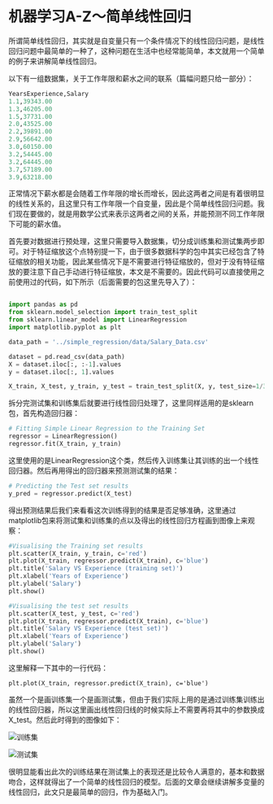 # 机器学习A-Z～简单线性回归

所谓简单线性回归，其实就是自变量只有一个条件情况下的线性回归问题，是线性回归问题中最简单的一种了，这种问题在生活中也经常能简单，本文就用一个简单的例子来讲解简单线性回归。

以下有一组数据集，关于工作年限和薪水之间的联系（篇幅问题只给一部分）：

```python
YearsExperience,Salary
1.1,39343.00
1.3,46205.00
1.5,37731.00
2.0,43525.00
2.2,39891.00
2.9,56642.00
3.0,60150.00
3.2,54445.00
3.2,64445.00
3.7,57189.00
3.9,63218.00
```

正常情况下薪水都是会随着工作年限的增长而增长，因此这两者之间是有着很明显的线性关系的，且这里只有工作年限一个自变量，因此是个简单线性回归问题。我们现在要做的，就是用数学公式来表示这两者之间的关系，并能预测不同工作年限下可能的薪水值。

首先要对数据进行预处理，这里只需要导入数据集，切分成训练集和测试集两步即可。对于特征缩放这个点特别提一下，由于很多数据科学的包中其实已经包含了特征缩放的相关功能，因此某些情况下是不需要进行特征缩放的，但对于没有特征缩放的要注意下自己手动进行特征缩放，本文是不需要的。因此代码可以直接使用之前使用过的代码，如下所示（后面需要的包这里先导入了）：

```python

import pandas as pd
from sklearn.model_selection import train_test_split
from sklearn.linear_model import LinearRegression
import matplotlib.pyplot as plt

data_path = '../simple_regression/data/Salary_Data.csv'

dataset = pd.read_csv(data_path)
X = dataset.iloc[:, :-1].values
y = dataset.iloc[:, 1].values

X_train, X_test, y_train, y_test = train_test_split(X, y, test_size=1/3, random_state=0)
```

拆分完测试集和训练集后就要进行线性回归处理了，这里同样适用的是sklearn包，首先构造回归器：

```python
# Fitting Simple Linear Regression to the Training Set
regressor = LinearRegression()
regressor.fit(X_train, y_train)
```

这里使用的是LinearRegression这个类，然后传入训练集让其训练的出一个线性回归器。然后再用得出的回归器来预测测试集的结果：

```python
# Predicting the Test set results
y_pred = regressor.predict(X_test)
```

得出预测结果后我们来看看这次训练得到的结果是否足够准确，这里通过matplotlib包来将测试集和训练集的点以及得出的线性回归方程画到图像上来观察：

```python
#Visualising the Training set results
plt.scatter(X_train, y_train, c='red')
plt.plot(X_train, regressor.predict(X_train), c='blue')
plt.title('Salary VS Experience (training set)')
plt.xlabel('Years of Experience')
plt.ylabel('Salary')
plt.show()

#Visualising the test set results
plt.scatter(X_test, y_test, c='red')
plt.plot(X_train, regressor.predict(X_train), c='blue')
plt.title('Salary VS Experience (test set)')
plt.xlabel('Years of Experience')
plt.ylabel('Salary')
plt.show()
```

这里解释一下其中的一行代码：

`plt.plot(X_train, regressor.predict(X_train), c='blue')`

虽然一个是画训练集一个是画测试集，但由于我们实际上用的是通过训练集训练出的线性回归器，所以这里画出线性回归线的时候实际上不需要再将其中的参数换成X_test。然后此时得到的图像如下：

![训练集](https://leafw-blog-pic.oss-cn-hangzhou.aliyuncs.com/xxhg1.png)

![测试集](https://leafw-blog-pic.oss-cn-hangzhou.aliyuncs.com/xxhg2.png)

很明显能看出此次的训练结果在测试集上的表现还是比较令人满意的，基本和数据吻合，这样就得出了一个简单的线性回归的模型。后面的文章会继续讲解多变量的线性回归，此文只是最简单的回归，作为基础入门。